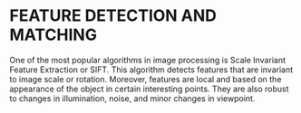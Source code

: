 # FEATURE DETECTION AND MATCHING
One of the most popular algorithms in image processing is Scale Invariant Feature Extraction or SIFT. This algorithm detects features that are invariant to image scale or rotation.
Moreover, features are local and based on the appearance of the object in certain interesting points. They are also robust to changes in illumination, noise, and minor changes in viewpoint.
